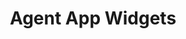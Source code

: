 ---
title: "Agent App Widgets"
desc: "Load a web page or an application right inside the chat.io Agent App."
tagline: "Embed your service inside LiveChat Agent App"
color: "#46b776"
type: "agent-app"
menuTitle: Agent App <br/><u>Widgets</u>
  
---